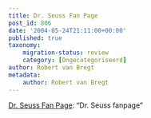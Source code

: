 ```yaml
---
title: Dr. Seuss Fan Page
post_id: 806
date: '2004-05-24T21:11:00+00:00'
published: true
taxonomy:
    migration-status: review
    category: [Ongecategoriseerd]
author: Robert van Bregt
metadata:
    author: Robert van Bregt
---
```

[Dr. Seuss Fan Page](https://web.archive.org/web/20050207102801/http://www.xs4all.nl/%7Ehwillebo/): “Dr. Seuss fanpage”